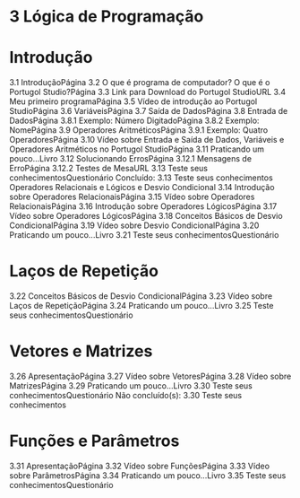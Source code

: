 # 3 Lógica de Programação

# Introdução
3.1 IntroduçãoPágina
3.2 O que é programa de computador? O que é o Portugol Studio?Página
3.3 Link para Download do Portugol StudioURL
3.4 Meu primeiro programaPágina
3.5 Vídeo de introdução ao Portugol StudioPágina
3.6 VariáveisPágina
3.7 Saída de DadosPágina
3.8 Entrada de DadosPágina
3.8.1 Exemplo: Número DigitadoPágina
3.8.2 Exemplo: NomePágina
3.9 Operadores AritméticosPágina
3.9.1 Exemplo: Quatro OperadoresPágina
3.10 Vídeo sobre Entrada e Saída de Dados, Variáveis e Operadores Aritméticos no Portugol StudioPágina
3.11 Praticando um pouco...Livro
3.12 Solucionando ErrosPágina
3.12.1 Mensagens de ErroPágina
3.12.2 Testes de MesaURL
3.13 Teste seus conhecimentosQuestionário
Concluído: 3.13 Teste seus conhecimentos
Operadores Relacionais e Lógicos e Desvio Condicional
3.14 Introdução sobre Operadores RelacionaisPágina
3.15 Vídeo sobre Operadores RelacionaisPágina
3.16 Introdução sobre Operadores LógicosPágina
3.17 Vídeo sobre Operadores LógicosPágina
3.18 Conceitos Básicos de Desvio CondicionalPágina
3.19 Vídeo sobre Desvio CondicionalPágina
3.20 Praticando um pouco...Livro
3.21 Teste seus conhecimentosQuestionário

# Laços de Repetição
3.22 Conceitos Básicos de Desvio CondicionalPágina
3.23 Vídeo sobre Laços de RepetiçãoPágina
3.24 Praticando um pouco...Livro
3.25 Teste seus conhecimentosQuestionário


# Vetores e Matrizes
3.26 ApresentaçãoPágina
3.27 Vídeo sobre VetoresPágina
3.28 Vídeo sobre MatrizesPágina
3.29 Praticando um pouco...Livro
3.30 Teste seus conhecimentosQuestionário
Não concluído(s): 3.30 Teste seus conhecimentos

# Funções e Parâmetros
3.31 ApresentaçãoPágina
3.32 Vídeo sobre FunçõesPágina
3.33 Vídeo sobre ParâmetrosPágina
3.34 Praticando um pouco...Livro
3.35 Teste seus conhecimentosQuestionário